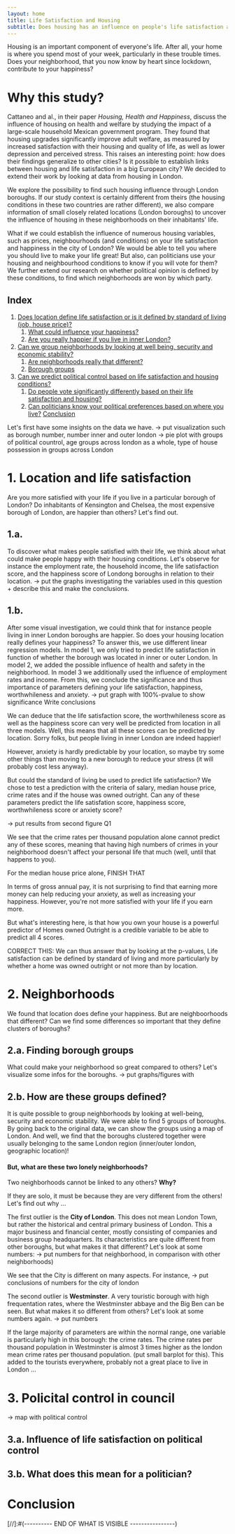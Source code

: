 ```yaml
---
layout: home
title: Life Satisfaction and Housing 
subtitle: Does housing has an influence on people's life satisfaction and happiness? Could the 33 boroughs of London allow us to uncover the housing and neighborhood conditions that make people happy?
---
```


Housing is an important component of everyone's life. After all, your home is where you spend most of your week, particularly in these trouble times. Does your neighborhood, that you now know by heart since lockdown, contribute to your happiness?

# Why this study?

Cattaneo and al., in their paper *Housing, Health and Happiness*, discuss the influence of housing on health and welfare by studying the impact of a large-scale household Mexican government program. They found that housing upgrades significantly improve adult welfare, as measured by increased satisfaction with their housing and quality of life, as well as lower depression and perceived stress. This raises an interesting point: how does their findings generalize to other cities? Is it possible to establish links between housing and life satisfaction in a big European city? We decided to extend their work by looking at data from housing in London.

We explore the possibility to find such housing influence through London boroughs. If our study context is certainly different from theirs (the housing conditions in these two countries are rather different), we also compare information of small closely related locations (London boroughs) to uncover the influence of housing in these neighborhoods on their inhabitants' life. 

What if we could establish the influence of numerous housing variables, such as prices, neighbourhoods (and conditions) on your life satisfaction and happiness in the city of London? We would be able to tell you where you should live to make your life great!
But also, can politicians use your housing and neighbourhood conditions to know if you will vote for them? We further extend our research on whether political opinion is defined by these conditions, to find which neighborhoods are won by which party.

## Index
1. [Does location define life satisfaction or is it defined by standard of living (job, house price)?](#part1)
    1. [What could influence your happiness?](#part1a)
    2. [Are you really happier if you live in inner London?](#part1b)
2. [Can we group neighborhoods by looking at well being, security and economic stability?](#part2)
    1. [Are neighborhoods really that different?](#part2a)
    2. [Borough groups](#part2b)
3. [Can we predict political control based on life satisfaction and housing conditions?](#part3)
    1. [Do people vote significantly differently based on their life satisfaction and housing?](#part3a)
    2. [Can politicians know your political preferences based on where you live?](#part3b)
[Conclusion](#conclusion)


Let's first have some insights on the data we have. 
-> put visualization such as borough number, number inner and outer london
-> pie plot with groups of political countrol, age groups across london as a whole, type of house possession in groups across London


<a name = "part1"></a>
# 1. Location and life satisfaction
Are you more satisfied with your life if you live in a particular borough of London? Do inhabitants of Kensington and Chelsea, the most expensive borough of London, are happier than others? Let's find out.

<a name = "part1a"></a>
## 1.a. 
To discover what makes people satisfied with their life, we think about what could make people happy with their housing conditions. Let's observe for instance the employment rate, the household income, the life satisfaction score, and the happiness score of Londong boroughs in relation to their location.
-> put the graphs investigating the variables used in this question + describe this and make the conclusions.

<a name = "part1b"></a>
## 1.b.
After some visual investigation, we could think that for instance people living in inner London boroughs are happier. So does your housing location really defines your happiness? To answer this, we use different linear regression models. In model 1, we only tried to predict life satisfaction in function of whether the borough was located in inner or outer London. In model 2, we added the possible influence of health and safety in the neighborhood. In model 3 we additionally used the influence of employment rates and income. From this, we conclude the significance and thus importance of parameters defining your life satisfaction, happiness, worthwhileness and anxiety. 
-> put graph with 100%-pvalue to show significance
Write conclusions

We can deduce that the life satisfaction score, the worthwhileness score as well as the happiness score can very well be predicted from location in all three models. Well, this means that all these scores can be predicted by location. Sorry folks, but people living in inner London are indeed happier!

However, anxiety is hardly predictable by your location, so maybe try some other things than moving to a new borough to reduce your stress (it will probably cost less anyway).

But could the standard of living be used to predict life satisfaction? We chose to test a prediction with the criteria of salary, median house price, crime rates and if the house was owned outright. Can any of these parameters predict the life satisfation score, happiness score, worthwhileness score or anxiety score? 

-> put results from second figure Q1

We see that the crime rates per thousand population alone cannot predict any of these scores, meaning that having high numbers of crimes in your neighborhood doesn't affect your personal life that much (well, until that happens to you).

For the median house price alone, FINISH THAT 

In terms of gross annual pay, it is not surprising to find that earning more money can help reducing your anxiety, as well as increasing your happiness. However, you're not more satisfied with your life if you earn more. 

But what's interesting here, is that how you own your house is a powerful predictor of Homes owned Outright is a credible variable to be able to predict all 4 scores.

CORRECT THIS: We can thus answer that by looking at the p-values, Life satisfaction can be defined by standard of living and more particularly by whether a home was owned outright or not more than by location. 

<a name = "part2"></a>
# 2. Neighborhoods
We found that location does define your happiness. But are neighboorhoods that different? Can we find some differences so important that they define clusters of boroughs?

<a name = "part2a"></a>
## 2.a. Finding borough groups
What could make your neighborhood so great compared to others? Let's visualize some infos for the boroughs.
-> put graphs/figures with 

<a name = "part2b"></a>
## 2.b. How are these groups defined?
It is quite possible to group neighborhoods by looking at well-being, security and economic stability. We were able to find 5 groups of boroughs. By going back to the original data, we can show the groups using a map of London. And well, we find that the boroughs clustered together were usually belonging to the same London region (inner/outer london, geographic location)!

#### But, what are these two lonely neighborhoods?
Two neighborhoods cannot be linked to any others? **Why?** 

If they are solo, it must be because they are very different from the others! Let's find out why ...

The first outlier is the **City of London**. This does not mean London Town, but rather the historical and central primary business of London. This a major business and financial center, mostly consisting of companies and business group headquarters. Its characteristics are quite different from other boroughs, but what makes it that different? Let's look at some numbers:
-> put numbers for that neighborhood, in comparison with other neighborhoods)

We see that the City is different on many aspects. For instance, -> put conclusions of numbers for the city of london

The second outlier is **Westminster**. A very touristic borough with high frequentation rates, where the Westminster abbaye and the Big Ben can be seen. But what makes it so different from others? Let's look at some numbers again.
-> put numbers 

If the large majority of parameters are within the normal range, one variable is particularly high in this borough: the crime rates. The crime rates per thousand population in Westminster is almost 3 times higher as the london mean crime rates per thousand population. (put small barplot for this). This added to the tourists everywhere, probably not a great place to live in London ...


<a name = "part3"></a>
# 3. Policital control in council
-> map with political control

<a name = "part3a"></a>
## 3.a. Influence of life satisfaction on political control

<a name = "part3b"></a>
## 3.b. What does this mean for a politician?

<a name = "conclusion"></a>
# Conclusion

[//]:#(---------- END OF WHAT IS VISIBLE ----------------)
